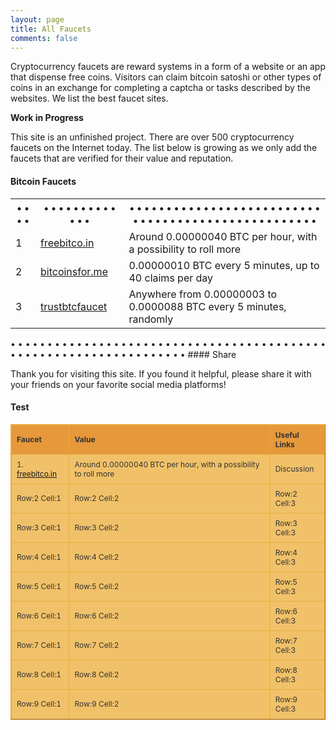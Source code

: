```yaml
---
layout: page
title: All Faucets
comments: false
---
```


Cryptocurrency faucets are reward systems in a form of a website or an app that dispense free coins. Visitors can claim bitcoin satoshi or other types of coins in an exchange for completing a captcha or tasks described by the websites. We list the best faucet sites.

**Work in Progress**

This site is an unfinished project. There are over 500 cryptocurrency faucets on the Internet today. The list below is growing as we only add the faucets that are verified for their value and reputation.

#### Bitcoin Faucets

<table>
  <tr>
    <th>• • • •</th>
    <th>• • • • • • • • • • • • •</th>
    <th>• • • • • • • • • • • • • • • • • • • • • • • • • • • • • • • • • • • • • • • • • • • • • • • • • • •</th>
  </tr>
  <tr>
    <td>1</td>
    <td><a href="http://bit.ly/www-freebitcoin" target="_blank">freebitco.in</a></td>
    <td>Around 0.00000040 BTC per hour, with a possibility to roll more</td>
  </tr>
  <tr>
    <td>2</td>
    <td><a href="http://bit.ly/www-bitcoinsfor-me" target="_blank">bitcoinsfor.me</a></td>
    <td>0.00000010 BTC every 5 minutes, up to 40 claims per day</td>
  </tr>
  <tr>
    <td>3</td>
    <td><a href="http://bit.ly/www-trustbtcfaucet" target="_blank">trustbtcfaucet</a></td>
    <td>Anywhere from 0.00000003 to 0.0000088 BTC every 5 minutes, randomly</td>
  </tr>
</table>
• • • • • • • • • • • • • • • • • • • • • • • • • • • • • • • • • • • • • • • • • • • • • • • • • • • • • • • • • • • • • • • • • • •
#### Share

Thank you for visiting this site. If you found it helpful, please share it with your friends on your favorite social media platforms!

#### Test

<style type="text/css">
.tftable {font-size:12px;color:#333333;width:100%;border-width: 1px;border-color: #ebab3a;border-collapse: collapse;}
.tftable th {font-size:12px;background-color:#e6983b;border-width: 1px;padding: 8px;border-style: solid;border-color: #ebab3a;text-align:left;}
.tftable tr {background-color:#f0c169;}
.tftable td {font-size:12px;border-width: 1px;padding: 8px;border-style: solid;border-color: #ebab3a;}
.tftable tr:hover {background-color:#ffffff;}
</style>

<table class="tftable" border="1">

<tr><th>Faucet</th><th>Value</th><th>Useful Links</th></tr>

<tr><td>1. <a href="http://bit.ly/www-freebitcoin" target="_blank">freebitco.in</a></td><td>Around 0.00000040 BTC per hour, with a possibility to roll more</td><td>Discussion</td></tr>

<tr><td>Row:2 Cell:1</td><td>Row:2 Cell:2</td><td>Row:2 Cell:3</td></tr>
<tr><td>Row:3 Cell:1</td><td>Row:3 Cell:2</td><td>Row:3 Cell:3</td></tr>
<tr><td>Row:4 Cell:1</td><td>Row:4 Cell:2</td><td>Row:4 Cell:3</td></tr>
<tr><td>Row:5 Cell:1</td><td>Row:5 Cell:2</td><td>Row:5 Cell:3</td></tr>
<tr><td>Row:6 Cell:1</td><td>Row:6 Cell:2</td><td>Row:6 Cell:3</td></tr>
<tr><td>Row:7 Cell:1</td><td>Row:7 Cell:2</td><td>Row:7 Cell:3</td></tr>
<tr><td>Row:8 Cell:1</td><td>Row:8 Cell:2</td><td>Row:8 Cell:3</td></tr>
<tr><td>Row:9 Cell:1</td><td>Row:9 Cell:2</td><td>Row:9 Cell:3</td></tr>
</table>
